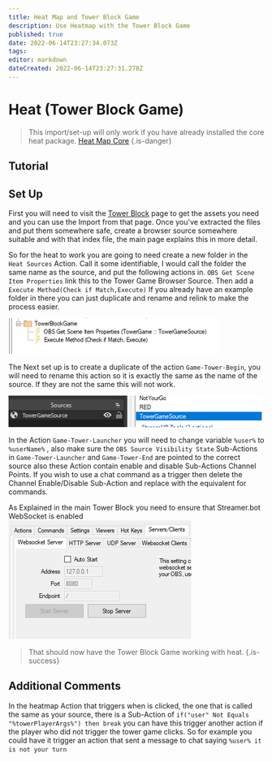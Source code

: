 ```yaml
---
title: Heat Map and Tower Block Game
description: Use Heatmap with the Tower Block Game
published: true
date: 2022-06-14T23:27:34.073Z
tags: 
editor: markdown
dateCreated: 2022-06-14T23:27:31.278Z
---
```


# Heat (Tower Block Game)

> This import/set-up will only work if you have already installed the core heat package. 
[Heat Map Core](/en/extensions/heat-map/heat-map-core) {.is-danger}
## Tutorial

## Set Up
First you will need to visit the [Tower Block](/en/overlays/tower-blocks-and-websocket-example) page to get the assets you need and you can use the Import from that page. Once you've extracted the files and put them somewhere safe, create a browser source somewhere suitable and with that index file, the main page explains this in more detail.

So for the heat to work you are going to need create a new folder in the `Heat Sources` Action. Call it some identifiable, I would call the folder the same name as the source, and put the following actions in. `OBS Get Scene Item Properties` link this to the Tower Game Browser Source. Then add a `Execute Method(Check if Match,Execute)` If you already have an example folder in there you can just duplicate and rename and relink to make the process easier.

![towergame1.png](/extensions/heat-map/towergame1.png)

The Next set up is to create a duplicate of the action `Game-Tower-Begin`, you will need to rename this action so it is exactly the same as the name of the source. If they are not the same this will not work.

![towergame2.png](/extensions/heat-map/towergame2.png)

In the Action `Game-Tower-Launcher` you will need to change variable `%user%` to `%userName%` , also make sure the `OBS Source Visibility State` Sub-Actions in `Game-Tower-Launcher` and `Game-Tower-End` are pointed to the correct source also these Action contain enable and disable Sub-Actions Channel Points. If you wish to use a chat command as a trigger then delete the Channel Enable/Disable Sub-Action and replace with the equivalent for commands.

As Explained in the main Tower Block you need to ensure that Streamer.bot WebSocket is enabled
![sbwebsocket.png](/extensions/heat-map/sbwebsocket.png)

> That should now have the Tower Block Game working with heat. {.is-success}

## Additional Comments

In the heatmap Action that triggers when is clicked, the one that is called the same as your source, there is a Sub-Action of `if("user" Not Equals "%towerPlayerArgs%") then break` you can have this trigger another action if the player who did not trigger the tower game clicks. So for example you could have it trigger an action that sent a message to chat saying `%user% it is not your turn` 
